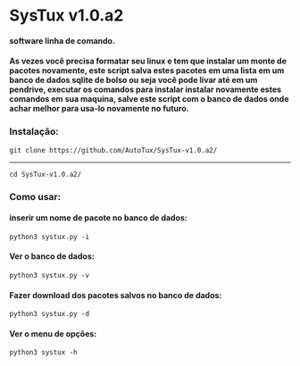 # SysTux  v1.0.a2

#### software linha de comando.

#### As vezes você precisa formatar seu linux e tem que instalar um monte de pacotes novamente, este script salva estes pacotes em uma lista em um banco de dados sqlite de bolso ou seja você pode livar até em um pendrive, executar os comandos para instalar instalar novamente estes comandos em sua maquina, salve este script com o banco de dados onde achar melhor para usa-lo novamente no futuro.

### Instalação:

    git clone https://github.com/AutoTux/SysTux-v1.0.a2/
    
----------

    cd SysTux-v1.0.a2/
    
### Como usar:

#### inserir um nome de pacote no banco de dados:

    python3 systux.py -i
    
#### Ver o banco de dados:

    python3 systux.py -v
    
#### Fazer download dos pacotes salvos no banco de dados:

    python3 systux.py -d
    
#### Ver o menu de opções:

    python3 systux -h
